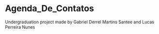 # Agenda_De_Contatos
Undergraduation project made by Gabriel Derrel Martins Santee and Lucas Perreira Nunes

